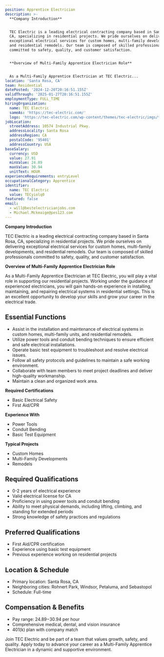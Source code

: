 ```yaml
---
position: Apprentice Electrician
description: >-
  **Company Introduction**


  TEC Electric is a leading electrical contracting company based in Santa Rosa,
  CA, specializing in residential projects. We pride ourselves on delivering
  exceptional electrical services for custom homes, multi-family developments,
  and residential remodels. Our team is composed of skilled professionals
  committed to safety, quality, and customer satisfaction.


  **Overview of Multi-Family Apprentice Electrician Role**


  As a Multi-Family Apprentice Electrician at TEC Electric...
location: 'Santa Rosa, CA'
team: Residential
datePosted: '2024-12-20T20:16:51.155Z'
validThrough: '2025-01-27T20:16:51.155Z'
employmentType: FULL_TIME
hiringOrganization:
  name: TEC Electric
  sameAs: 'https://tec-electric.com/'
  logo: 'https://tec-electric.com/wp-content/themes/tec-electric/imgs/tec-logo.png'
jobLocation:
  streetAddress: 10574 Industrial Pkwy.
  addressLocality: Santa Rosa
  addressRegion: CA
  postalCode: '95401'
  addressCountry: USA
baseSalary:
  currency: USD
  value: 27.91
  minValue: 24.89
  maxValue: 30.94
  unitText: HOUR
experienceRequirements: entryLevel
occupationalCategory: Apprentice
identifier:
  name: TEC Electric
  value: TECyiolq0
featured: false
email:
  - will@bestelectricianjobs.com
  - Michael.Mckeaige@pes123.com
---
```




**Company Introduction**

TEC Electric is a leading electrical contracting company based in Santa Rosa, CA, specializing in residential projects. We pride ourselves on delivering exceptional electrical services for custom homes, multi-family developments, and residential remodels. Our team is composed of skilled professionals committed to safety, quality, and customer satisfaction.

**Overview of Multi-Family Apprentice Electrician Role**

As a Multi-Family Apprentice Electrician at TEC Electric, you will play a vital role in supporting our residential projects. Working under the guidance of experienced electricians, you will gain hands-on experience in installing, maintaining, and repairing electrical systems in residential settings. This is an excellent opportunity to develop your skills and grow your career in the electrical trade.

## Essential Functions

- Assist in the installation and maintenance of electrical systems in custom homes, multi-family units, and residential remodels.
- Utilize power tools and conduit bending techniques to ensure efficient and safe electrical installations.
- Operate basic test equipment to troubleshoot and resolve electrical issues.
- Follow all safety protocols and guidelines to maintain a safe working environment.
- Collaborate with team members to meet project deadlines and deliver high-quality workmanship.
- Maintain a clean and organized work area.

**Required Certifications**

- Basic Electrical Safety
- First Aid/CPR

**Experience With**

- Power Tools
- Conduit Bending
- Basic Test Equipment

**Typical Projects**

- Custom Homes
- Multi-Family Developments
- Remodels

## Required Qualifications

- 0-2 years of electrical experience
- Valid electrical license for CA
- Proficiency in using power tools and conduit bending
- Ability to meet physical demands, including lifting, climbing, and standing for extended periods
- Strong knowledge of safety practices and regulations

## Preferred Qualifications

- First Aid/CPR certification
- Experience using basic test equipment
- Previous experience working on residential projects

## Location & Schedule

- Primary location: Santa Rosa, CA
- Neighboring cities: Rohnert Park, Windsor, Petaluma, and Sebastopol
- Schedule: Full-time

## Compensation & Benefits

- Pay range: $24.89-$30.94 per hour
- Comprehensive medical, dental, and vision insurance
- 401(k) plan with company match

Join TEC Electric and be part of a team that values growth, safety, and quality. Apply today to advance your career as a Multi-Family Apprentice Electrician in a dynamic and supportive environment.